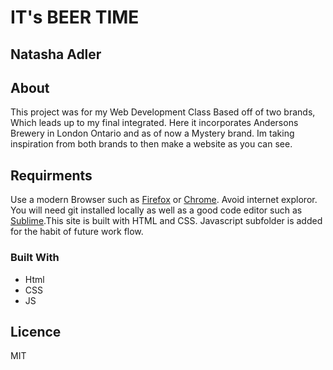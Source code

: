 # IT's BEER TIME
## Natasha Adler

## About 

This project was for my Web Development Class Based off of two brands, Which leads up to my final integrated. Here it incorporates Andersons Brewery in London Ontario and as of now a Mystery brand. Im taking inspiration from both brands to then make a website as you can see. 

## Requirments 

Use a modern Browser such as [Firefox](https://www.mozilla.org/en-CA/firefox/new/) or [Chrome](https://www.google.ca/chrome/?brand=CHBD&gclsrc=aw.ds&&gclid=CjwKCAjw29vsBRAuEiwA9s-0B6zIdw5_qV4ETvbcN4042nlkfk9YggWT_DI1vM4UH4vWB2I0pdWUdhoCBWoQAvD_BwE). Avoid internet exploror. You will need git installed locally as well as a good code editor such as [Sublime](https://www.sublimetext.com).This site is built with HTML and CSS. Javascript subfolder is added for the habit of future work flow. 

### Built With

<ul>
	<li>Html</li>
	<li>CSS</li>
	<li>JS</li>
</ul>

## Licence

MIT

